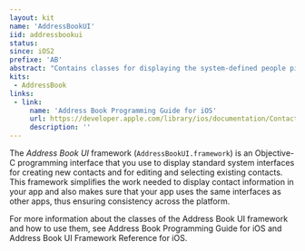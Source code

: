 ```yaml
---
layout: kit
name: 'AddressBookUI'
iid: addressbookui
status: 
since: iOS2
prefixe: 'AB'
abstract: "Contains classes for displaying the system-defined people picker and editor interfaces."
kits:
 - AddressBook
links:
 - link:
     name: 'Address Book Programming Guide for iOS'
     url: https://developer.apple.com/library/ios/documentation/ContactData/Conceptual/AddressBookProgrammingGuideforiPhone/Introduction.html#//apple_ref/doc/uid/TP40007744
     description: ''
---
```


The *Address Book UI* framework (`AddressBookUI.framework`) is an Objective-C programming interface that you use to display standard system interfaces for creating new contacts and for editing and selecting existing contacts. This framework simplifies the work needed to display contact information in your app and also makes sure that your app uses the same interfaces as other apps, thus ensuring consistency across the platform.

For more information about the classes of the Address Book UI framework and how to use them, see Address Book Programming Guide for iOS and Address Book UI Framework Reference for iOS.

